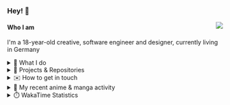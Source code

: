 ### Hey! 👋

[<img src="https://lanyard-profile-readme.vercel.app/api/228965621478588416" align="right">](https://discord.com/users/228965621478588416)

#### Who I am

I'm a 18-year-old creative, software engineer and designer, currently living in Germany

<details>
  <summary>💼 What I do</summary>

I currently am working on starting a publishing and management company for creatives.
I also am creative lead, community manager, and web developer at the Minecraft Server [Xenyria](https://xenyria.net) and the team behind it, [Pixelground Labs](https://pixelgroundlabs.com).
</details>

<details>
  <summary>📁 Projects & Repositories</summary>

<table>
    <thead>
        <tr>
            <th colspan=2>Svelte Libraries</th>
        </tr>
    </thead>
    <tbody>
        <tr>
            <td><a href="https://github.com/pixelgroundlabs/svelte-skinview3d">pixelgroundlabs/svelte-skinview3d</a></td>
            <td>A svelte component for rendering Minecraft SKins in 3D based on <a href="https://github.com/bs-community/skinview3d">skinview3d</a></td>
        </tr>
    </tbody>
    <thead>
        <tr>
            <th colspan=2>Minecraft Mods</th>
        </tr>
    </thead>
    <tbody>
        <tr>
            <td><a href="https://github.com/XenyriaNET/xeem">Xenyria Experience Enhancement Mod</a></td>
            <td>A client-side Minecraft Mod aiming to improve the experience on the Xenyria Minecraft Server</td>
        </tr>
    </tbody>
    <thead>
        <tr>
            <th colspan=2>Old Stuff</th>
        </tr>
    </thead>
    <tbody>
        <tr>
            <td><a href="https://github.com/OfficialCRUGG/lwstatus">lwstatus</a></td>
            <td>Lightweight webserver exposing various system metrics as a JSON endpoint and frontend</td>
        </tr>
        <tr>
            <td><a href="https://github.com/OfficialCRUGG/cfddns">cfddns / cloudflare-dyndns</a></td>
            <td>Simple application to run in the background that regularly checks for IP address changes and updates specific Cloudflare DNS Records accordingly. <s><i>Not sure how this still works...</i></s></td>
        </tr>
    </tbody>
</table>

</details>

<details>
  <summary>✉️ How to get in touch</summary>
  
> Sorted by how quickly you can expect a reply
- [Hit me up on Discord](https://discord.com/users/228965621478588416)
- [Hit me up on Twitter](https://twitter.com/cruggdev)
- [Send me a mail](mailto:me@crg.sh)
</details>


<details>
  <summary>🌸 My recent anime & manga activity</summary>
  
<!-- ANILIST_ACTIVITY:start -->

-   📺 Watched episode 3 - 10 of [K-ON!](https://anilist.co/anime/5680) (19:19, 17 June 2024)
-   📺 Plans to watch [Whisper Me a Love Song](https://anilist.co/anime/160181) (17:40, 17 June 2024)
-   📺 Paused watching [More than a Married Couple, but Not Lovers.](https://anilist.co/anime/141949) (14:44, 17 June 2024)
-   📺 Paused watching [Golden Time](https://anilist.co/anime/17895) (14:44, 17 June 2024)
-   📺 Watched episode 4 - 10 of [The Dangers in My Heart](https://anilist.co/anime/153152) (00:42, 17 June 2024)

<!-- ANILIST_ACTIVITY:end -->
</details>

<details>
  <summary>⏱️ WakaTime Statistics</summary>

<!--START_SECTION:waka-->

```txt
From: 09 June 2024 - To: 16 June 2024

Markdown     3 hrs 12 mins   ████████░░░░░░░░░░░░░░░░░   32.26 %
TypeScript   1 hr 48 mins    ████▓░░░░░░░░░░░░░░░░░░░░   18.19 %
Svelte       1 hr 29 mins    ███▓░░░░░░░░░░░░░░░░░░░░░   15.04 %
JavaScript   1 hr 24 mins    ███▓░░░░░░░░░░░░░░░░░░░░░   14.22 %
CSS          46 mins         ██░░░░░░░░░░░░░░░░░░░░░░░   07.74 %
```

<!--END_SECTION:waka-->
</details>
